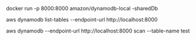



docker run -p 8000:8000 amazon/dynamodb-local -sharedDb

aws dynamodb list-tables --endpoint-url http://localhost:8000

aws dynamodb --endpoint-url http://localhost:8000 scan --table-name test
